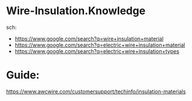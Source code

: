 # Wire-Insulation.Knowledge
sch:
- https://www.google.com/search?q=wire+insulation+material
- https://www.google.com/search?q=electric+wire+insulation+material
- https://www.google.com/search?q=electric+wire+insulation+types

# Guide:
https://www.awcwire.com/customersupport/techinfo/insulation-materials
